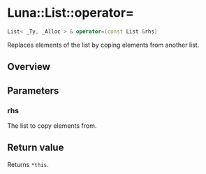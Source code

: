 # Luna::List::operator=

```c++
List< _Ty, _Alloc > & operator=(const List &rhs)
```

Replaces elements of the list by coping elements from another list. 

## Overview


## Parameters
### rhs
The list to copy elements from. 

## Return value
Returns `*this`. 

